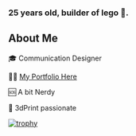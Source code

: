 ### 25 years old, builder of lego 🧱.


## About Me
:mortar_board:  Communication Designer 

💪🏽  [My Portfolio Here](https://federicopozzi.github.io/portfolio/)

🆘  A bit Nerdy

:rocket:  3dPrint passionate

[![trophy](https://github-profile-trophy.vercel.app/?federicopozzi=ryo-ma)](https://github.com/ryo-ma/github-profile-trophy)
